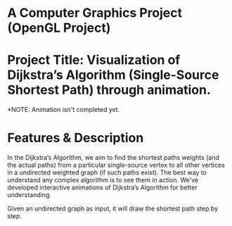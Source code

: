 # A Computer Graphics Project (OpenGL Project)


# Project Title: Visualization of Dijkstra’s Algorithm (Single-Source Shortest Path) through animation.
*NOTE: Animation isn't completed yet.


# Features & Description
In the Dijkstra’s Algorithm, we aim to find the shortest paths weights (and the actual paths) from a particular single-source vertex to all other vertices in a undirected weighted graph (if such paths exist).
The best way to understand any complex algorithm is to see them in action. We've developed interactive animations of Dijkstra’s Algorithm for better understanding.

Given an undirected graph as input, it will draw the shortest path step by step.
